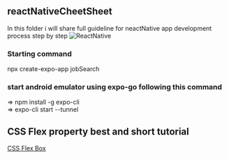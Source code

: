 ## reactNativeCheetSheet
In this folder i  will share full  guideline for neactNative app development process step by step
![ReactNative](https://reactnative.dev/img/tiny_logo.png)

### Starting command 
npx create-expo-app jobSearch

### start android emulator using  expo-go following this command 
=> npm install -g expo-cli \
=> expo-cli start --tunnel

## CSS Flex property best and short tutorial 
 [CSS Flex Box](https://www.youtube.com/watch?v=phWxA89Dy94)
